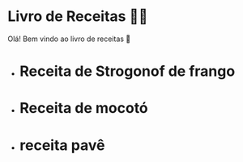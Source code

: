 # Livro de Receitas :man_cook:

Olá! Bem vindo ao livro de receitas :clap:

- # Receita de Strogonof de frango

- # Receita de mocotó

- # receita pavê
